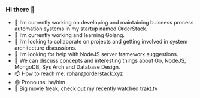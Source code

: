 ### Hi there 👋

<!--
**rohandhamapurkar/rohandhamapurkar** is a ✨ _special_ ✨ repository because its `README.md` (this file) appears on your GitHub profile.

Here are some ideas to get you started:
-->

- 🔭 I’m currently working on developing and maintaining buisness process automation systems in my startup named OrderStack.
- 🌱 I’m currently working and learning Golang.
- 👯 I’m looking to collaborate on projects and getting involved in system architecture discussions.
- 🤔 I’m looking for help with NodeJS server framework suggestions.
- 💬 We can discuss concepts and interesting things about Go, NodeJS, MongoDB, Sys Arch and Database Design.
- 📫 How to reach me: rohan@orderstack.xyz
- 😄 Pronouns: he/him
- 🎥 Big movie freak, check out my recently watched [trakt.tv](https://trakt.tv/users/rohandhamapurkar/history/movies/added?genres=)
